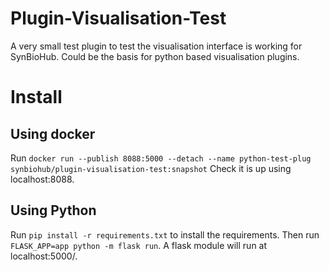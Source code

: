 # Plugin-Visualisation-Test
A very small test plugin to test the visualisation interface is working for SynBioHub. Could be the basis for python based visualisation plugins.

# Install
## Using docker
Run `docker run --publish 8088:5000 --detach --name python-test-plug synbiohub/plugin-visualisation-test:snapshot`
Check it is up using localhost:8088.

## Using Python
Run `pip install -r requirements.txt` to install the requirements. Then run `FLASK_APP=app python -m flask run`. A flask module will run at localhost:5000/.
